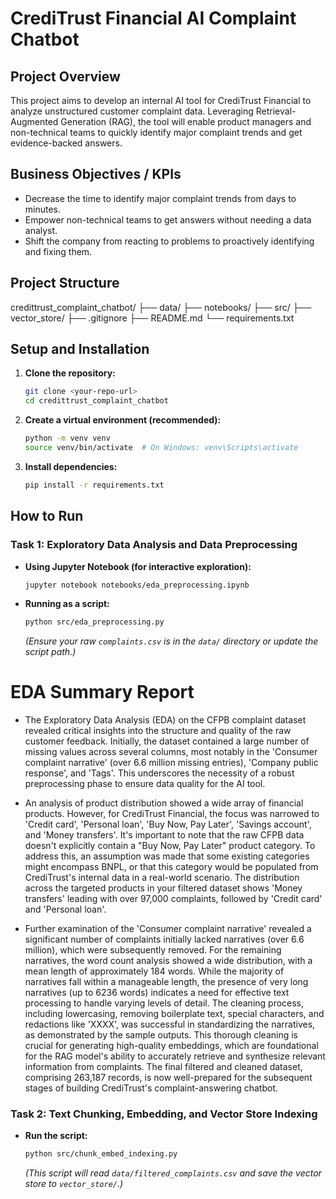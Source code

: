 # CrediTrust Financial AI Complaint Chatbot

## Project Overview

This project aims to develop an internal AI tool for CrediTrust Financial to analyze unstructured customer complaint data. Leveraging Retrieval-Augmented Generation (RAG), the tool will enable product managers and non-technical teams to quickly identify major complaint trends and get evidence-backed answers.

## Business Objectives / KPIs

* Decrease the time to identify major complaint trends from days to minutes.
* Empower non-technical teams to get answers without needing a data analyst.
* Shift the company from reacting to problems to proactively identifying and fixing them.

## Project Structure


credittrust_complaint_chatbot/
├── data/
├── notebooks/
├── src/
├── vector_store/
├── .gitignore
├── README.md
└── requirements.txt


## Setup and Installation

1.  **Clone the repository:**
    ```bash
    git clone <your-repo-url>
    cd credittrust_complaint_chatbot
    ```
2.  **Create a virtual environment (recommended):**
    ```bash
    python -m venv venv
    source venv/bin/activate  # On Windows: venv\Scripts\activate
    ```
3.  **Install dependencies:**
    ```bash
    pip install -r requirements.txt
    ```
    
## How to Run

### Task 1: Exploratory Data Analysis and Data Preprocessing

* **Using Jupyter Notebook (for interactive exploration):**
    ```bash
    jupyter notebook notebooks/eda_preprocessing.ipynb
    ```
* **Running as a script:**
    ```bash
    python src/eda_preprocessing.py
    ```
    *(Ensure your raw `complaints.csv` is in the `data/` directory or update the script path.)*

# EDA Summary Report
* The Exploratory Data Analysis (EDA) on the CFPB complaint dataset revealed critical insights into the structure and quality of the raw customer feedback. Initially, the dataset contained a large number of missing values across several columns, most notably in the 'Consumer complaint narrative' (over 6.6 million missing entries), 'Company public response', and 'Tags'. This underscores the necessity of a robust preprocessing phase to ensure data quality for the AI tool.

* An analysis of product distribution showed a wide array of financial products. However, for CrediTrust Financial, the focus was narrowed to 'Credit card', 'Personal loan', 'Buy Now, Pay Later', 'Savings account', and 'Money transfers'. It's important to note that the raw CFPB data doesn't explicitly contain a "Buy Now, Pay Later" product category. To address this, an assumption was made that some existing categories might encompass BNPL, or that this category would be populated from CrediTrust's internal data in a real-world scenario. The distribution across the targeted products in your filtered dataset shows 'Money transfers' leading with over 97,000 complaints, followed by 'Credit card' and 'Personal loan'.

* Further examination of the 'Consumer complaint narrative' revealed a significant number of complaints initially lacked narratives (over 6.6 million), which were subsequently removed. For the remaining narratives, the word count analysis showed a wide distribution, with a mean length of approximately 184 words. While the majority of narratives fall within a manageable length, the presence of very long narratives (up to 6236 words) indicates a need for effective text processing to handle varying levels of detail. The cleaning process, including lowercasing, removing boilerplate text, special characters, and redactions like 'XXXX', was successful in standardizing the narratives, as demonstrated by the sample outputs. This thorough cleaning is crucial for generating high-quality embeddings, which are foundational for the RAG model's ability to accurately retrieve and synthesize relevant information from complaints. The final filtered and cleaned dataset, comprising 263,187 records, is now well-prepared for the subsequent stages of building CrediTrust's complaint-answering chatbot.


### Task 2: Text Chunking, Embedding, and Vector Store Indexing

* **Run the script:**
    ```bash
    python src/chunk_embed_indexing.py
    ```
    *(This script will read `data/filtered_complaints.csv` and save the vector store to `vector_store/`.)*
